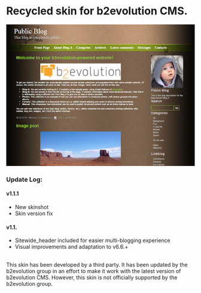 # Recycled skin for b2evolution CMS.

<img src="skinshot.png" style="text-align:center"/>

### Update Log: 

#### v1.1.1

- New skinshot
- Skin version fix

#### v1.1.

- Sitewide_header included for easier multi-blogging experience
- Visual improvements and adaptation to v6.6.+

<br/>
This skin has been developed by a third party. It has been updated by the b2evolution group in an effort to make it work with the latest version of b2evolution CMS. However, this skin is not officially supported by the b2evolution group.
